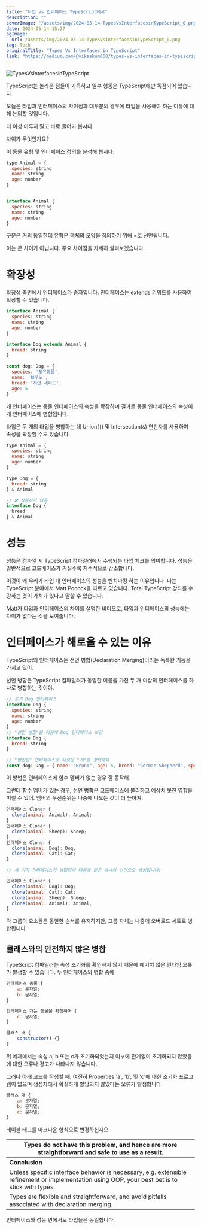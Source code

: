```yaml
---
title: "타입 vs 인터페이스 TypeScript에서"
description: ""
coverImage: "/assets/img/2024-05-14-TypesVsInterfacesinTypeScript_0.png"
date: 2024-05-14 15:27
ogImage: 
  url: /assets/img/2024-05-14-TypesVsInterfacesinTypeScript_0.png
tag: Tech
originalTitle: "Types Vs Interfaces in TypeScript"
link: "https://medium.com/@vikaskum660/types-vs-interfaces-in-typescript-053a3d6c4dc1"
---
```




![TypesVsInterfacesinTypeScript](/assets/img/2024-05-14-TypesVsInterfacesinTypeScript_0.png)

TypeScript는 놀라운 점들이 가득하고 일부 행동은 TypeScript에만 독점되어 있습니다.

오늘은 타입과 인터페이스의 차이점과 대부분의 경우에 타입을 사용해야 하는 이유에 대해 논의할 것입니다.

더 이상 미루지 말고 바로 들어가 봅시다.




차이가 무엇인가요?

이 동물 유형 및 인터페이스 정의를 분석해 봅시다:

```js
type Animal = {
  species: string
  name: string
  age: number
}


interface Animal {
  species: string
  name: string
  age: number
}
```

구문은 거의 동일한데 유형은 객체의 모양을 정의하기 위해 =로 선언됩니다.



이는 큰 차이가 아닙니다. 주요 차이점을 자세히 살펴보겠습니다.

# 확장성

확장성 측면에서 인터페이스가 승자입니다. 인터페이스는 extends 키워드를 사용하여 확장할 수 있습니다.

```js
interface Animal {
  species: string
  name: string
  age: number
}

interface Dog extends Animal {
  breed: string
}

const dog: Dog = {
  species: '포유동물',
  name: '브루노',
  breed: '저먼 셰퍼드',
  age: 5
}
```



개 인터페이스는 동물 인터페이스의 속성을 확장하며 결과로 동물 인터페이스의 속성이 개 인터페이스에 병합됩니다.

타입은 두 개의 타입을 병합하는 데 Union(`|`) 및 Intersection(`&`) 연산자를 사용하여 속성을 확장할 수도 있습니다.

```js
type Animal = {
  species: string
  name: string
  age: number
}

type Dog = {
  breed: string
} & Animal

// ❌ 작동하지 않음
interface Dog {
  breed 
} & Animal
```

# 성능



성능은 컴파일 시 TypeScript 컴파일러에서 수행되는 타입 체크를 의미합니다.
성능은 일반적으로 코드베이스가 커질수록 지수적으로 감소합니다.

이것이 왜 우리가 타입 대 인터페이스의 성능을 벤치마킹 하는 이유입니다.
나는 TypeScript 분야에서 Matt Pocock을 따르고 있습니다. Total TypeScript 강좌를 수강하는 것이 가치가 있다고 말할 수 있습니다.

Matt가 타입과 인터페이스의 차이를 설명한 비디오로, 타입과 인터페이스의 성능에는 차이가 없다는 것을 보여줍니다.

# 인터페이스가 해로울 수 있는 이유



TypeScript의 인터페이스는 선언 병합(Declaration Merging)이라는 독특한 기능을 가지고 있어.

선언 병합은 TypeScript 컴파일러가 동일한 이름을 가진 두 개 이상의 인터페이스를 하나로 병합하는 것이야.

```js
// 초기 Dog 인터페이스
interface Dog {
  species: string
  name: string
  age: number
}
// "선언 병합"을 이용해 Dog 인터페이스 보강
interface Dog {
  breed: string
}

// "병합된" 인터페이스로 새로운 "개"를 정의해봐
const dog: Dog = { name: "Bruno", age: 5, breed: "German Shepherd", species: "Mamamal" }
```

이 방법은 인터페이스에 함수 멤버가 없는 경우 잘 동작해.

그런데 함수 멤버가 있는 경우, 선언 병합은 코드베이스에 불리하고 예상치 못한 영향을 미칠 수 있어. 멤버의 우선순위는 나중에 나오는 것이 더 높아져.



```js
인터페이스 Cloner {
  clone(animal: Animal): Animal;
}
인터페이스 Cloner {
  clone(animal: Sheep): Sheep;
}
인터페이스 Cloner {
  clone(animal: Dog): Dog;
  clone(animal: Cat): Cat;
}

// 세 가지 인터페이스가 병합되어 다음과 같은 하나의 선언으로 생성됩니다:

인터페이스 Cloner {
  clone(animal: Dog): Dog;
  clone(animal: Cat): Cat;
  clone(animal: Sheep): Sheep;
  clone(animal: Animal): Animal;
}
```

각 그룹의 요소들은 동일한 순서를 유지하지만, 그룹 자체는 나중에 오버로드 세트로 병합됩니다.

## 클래스와의 안전하지 않은 병합

TypeScript 컴파일러는 속성 초기화를 확인하지 않기 때문에 예기치 않은 런타임 오류가 발생할 수 있습니다.
두 인터페이스의 병합 중에



```js
인터페이스 동물 {
    a: 문자열;
    b: 문자열;
}

인터페이스 개는 동물을 확장하며 {
    c: 문자열;
}

클래스 개 {
    constructor() {}
}
```

위 예제에서는 속성 a, b 또는 c가 초기화되었는지 여부에 관계없이 초기화되지 않았음에 대한 오류나 경고가 나타나지 않습니다.

그러나 아래 코드를 작성할 때, 여전히 Properties 'a', 'b', 및 'c'에 대한 초기화 프로그램이 없으며 생성자에서 확실하게 할당되지 않았다는 오류가 발생합니다.

```js
클래스 개 {
    a: 문자열;
    b: 문자열;
    c: 문자열;
}
```



테이블 태그를 마크다운 형식으로 변경하십시오.

| Types do not have this problem, and hence are more straightforward and safe to use as a result.                        |
|--------------------------------------------------------------------------------------------------------------------------|
| **Conclusion**                                                                                                          |
| Unless specific interface behavior is necessary, e.g. extensible refinement or implementation using OOP, your best bet is to stick with types. |
| Types are flexible and straightforward, and avoid pitfalls associated with declaration merging.                         |



인터페이스와 성능 면에서도 타입들은 동일합니다.